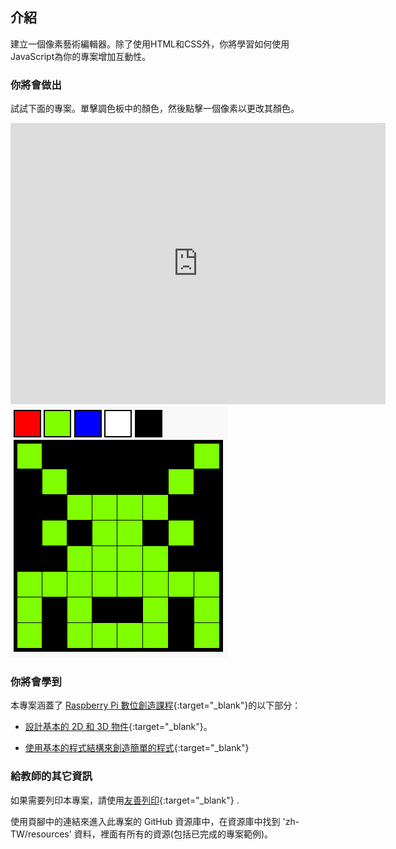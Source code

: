 ## 介紹

建立一個像素藝術編輯器。除了使用HTML和CSS外，你將學習如何使用JavaScript為你的專案增加互動性。

### 你將會做出

試試下面的專案。單擊調色板中的顏色，然後點擊一個像素以更改其顏色。

<div class="trinket">
  <iframe src="https://trinket.io/embed/html/0e102a306b?outputOnly=true&start=result" width="600" height="450" frameborder="0" marginwidth="0" marginheight="0" allowfullscreen>
  </iframe>
  <img src="images/pixel-art-final.png">
</div>

### 你將會學到

本專案涵蓋了 [Raspberry Pi 數位創造課程](http://rpf.io/curriculum){:target="_blank"}的以下部分：

+ [設計基本的 2D 和 3D 物件](https://www.raspberrypi.org/curriculum/design/creator){:target="_blank"}。

+ [使用基本的程式結構來創造簡單的程式](https://www.raspberrypi.org/curriculum/programming/creator){:target="_blank"}

### 給教師的其它資訊

如果需要列印本專案，請使用[友善列印](https://projects.raspberrypi.org/zh-TW/projects/pixel-art/print){:target="_blank"} .

使用頁腳中的連結來進入此專案的 GitHub 資源庫中，在資源庫中找到 'zh-TW/resources' 資料，裡面有所有的資源(包括已完成的專案範例)。